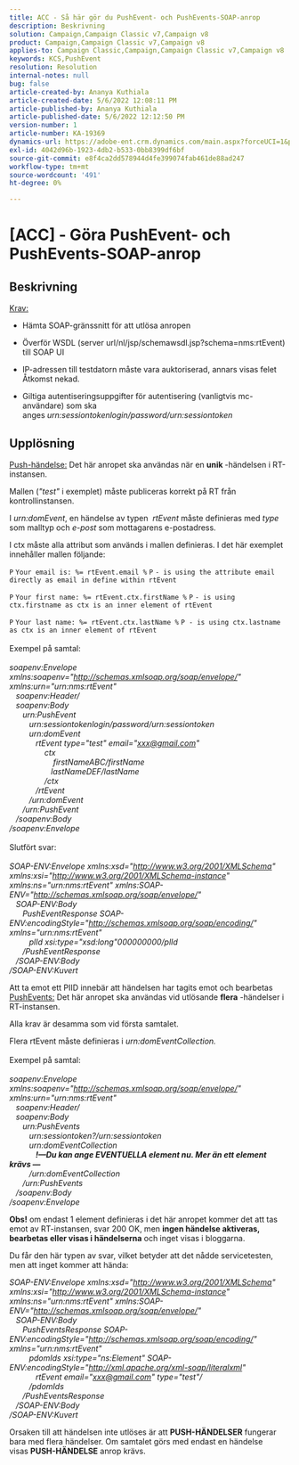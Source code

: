 ```yaml
---
title: ACC - Så här gör du PushEvent- och PushEvents-SOAP-anrop
description: Beskrivning
solution: Campaign,Campaign Classic v7,Campaign v8
product: Campaign,Campaign Classic v7,Campaign v8
applies-to: Campaign Classic,Campaign,Campaign Classic v7,Campaign v8
keywords: KCS,PushEvent
resolution: Resolution
internal-notes: null
bug: false
article-created-by: Ananya Kuthiala
article-created-date: 5/6/2022 12:08:11 PM
article-published-by: Ananya Kuthiala
article-published-date: 5/6/2022 12:12:50 PM
version-number: 1
article-number: KA-19369
dynamics-url: https://adobe-ent.crm.dynamics.com/main.aspx?forceUCI=1&pagetype=entityrecord&etn=knowledgearticle&id=a22f902d-35cd-ec11-a7b5-0022480b639b
exl-id: 4042d96b-1923-4db2-b533-0bb8399df6bf
source-git-commit: e8f4ca2dd578944d4fe399074fab461de88ad247
workflow-type: tm+mt
source-wordcount: '491'
ht-degree: 0%

---
```


# [ACC] - Göra PushEvent- och PushEvents-SOAP-anrop

## Beskrivning

<u>Krav:</u>
- Hämta SOAP-gränssnitt för att utlösa anropen

- Överför WSDL (server url/nl/jsp/schemawsdl.jsp?schema=nms:rtEvent) till SOAP UI

- IP-adressen till testdatorn måste vara auktoriserad, annars visas felet Åtkomst nekad.

- Giltiga autentiseringsuppgifter för autentisering (vanligtvis mc-användare) som ska anges *urn:sessiontokenlogin/password/urn:sessiontoken*




## Upplösning

<u>Push-händelse:</u>
Det här anropet ska användas när en <b>unik </b>-händelsen i RT-instansen.

Mallen (*&quot;test&quot;* i exemplet) måste publiceras korrekt på RT från kontrollinstansen.

I *urn:domEvent*, en händelse av typen  *rtEvent* måste definieras med *type* som malltyp och *e-post* som mottagarens e-postadress.

I ctx måste alla attribut som används i mallen definieras. I det här exemplet innehåller mallen följande:

`P` `Your email is: %= rtEvent.email %` `P` `- is using the attribute email directly as email in define within rtEvent`

`P` `Your first name: %= rtEvent.ctx.firstName %` `P` `- is using ctx.firstname as ctx is an inner element of rtEvent`

`P` `Your last name: %= rtEvent.ctx.lastName %` `P - is using ctx.lastname as ctx is an inner element of rtEvent`
<br><br>Exempel på samtal:<br><br>
*soapenv:Envelope xmlns:soapenv=&quot;http://schemas.xmlsoap.org/soap/envelope/&quot; xmlns:urn=&quot;urn:nms:rtEvent&quot;
<br>   soapenv:Header/
<br>   soapenv:Body
<br>      urn:PushEvent
<br>         urn:sessiontokenlogin/password/urn:sessiontoken
<br>         urn:domEvent
<br>            rtEvent type=&quot;test&quot; email=&quot;xxx@gmail.com&quot; 
<br>                ctx
<br>                    firstNameABC/firstName
<br>                   lastNameDEF/lastName
<br>                /ctx
<br>            /rtEvent
<br>         /urn:domEvent
<br>      /urn:PushEvent
<br>   /soapenv:Body
<br>/soapenv:Envelope*
<br><br>Slutfört svar:<br><br>
*SOAP-ENV:Envelope xmlns:xsd=&quot;http://www.w3.org/2001/XMLSchema&quot; xmlns:xsi=&quot;http://www.w3.org/2001/XMLSchema-instance&quot; xmlns:ns=&quot;urn:nms:rtEvent&quot; xmlns:SOAP-ENV=&quot;http://schemas.xmlsoap.org/soap/envelope/&quot;
<br>   SOAP-ENV:Body
<br>      PushEventResponse SOAP-ENV:encodingStyle=&quot;http://schemas.xmlsoap.org/soap/encoding/&quot; xmlns=&quot;urn:nms:rtEvent&quot;
<br>         plId xsi:type=&quot;xsd:long&quot;000000000/plId
<br>      /PushEventResponse
<br>   /SOAP-ENV:Body
<br>/SOAP-ENV:Kuvert*

Att ta emot ett PIID innebär att händelsen har tagits emot och bearbetas
<u>PushEvents:</u>
Det här anropet ska användas vid utlösande <b>flera</b> -händelser i RT-instansen.

Alla krav är desamma som vid första samtalet.

Flera rtEvent måste definieras i *urn:domEventCollection.*
<br><br>Exempel på samtal:<br><br>
*soapenv:Envelope xmlns:soapenv=&quot;http://schemas.xmlsoap.org/soap/envelope/&quot; xmlns:urn=&quot;urn:nms:rtEvent&quot;
<br>   soapenv:Header/
<br>   soapenv:Body
<br>      urn:PushEvents
<br>         urn:sessiontoken?/urn:sessiontoken
<br>         urn:domEventCollection
<br>            <b>!—Du kan ange EVENTUELLA element nu. Mer än ett element krävs —</b>
<br>         /urn:domEventCollection
<br>      /urn:PushEvents
<br>   /soapenv:Body
<br>/soapenv:Envelope*

<b>Obs!</b> om endast 1 element definieras i det här anropet kommer det att tas emot av RT-instansen, svar 200 OK, men <b>ingen händelse aktiveras, bearbetas eller visas i händelserna</b> och inget visas i bloggarna.

Du får den här typen av svar, vilket betyder att det nådde servicetesten, men att inget kommer att hända:

*SOAP-ENV:Envelope xmlns:xsd=&quot;http://www.w3.org/2001/XMLSchema&quot; xmlns:xsi=&quot;http://www.w3.org/2001/XMLSchema-instance&quot; xmlns:ns=&quot;urn:nms:rtEvent&quot; xmlns:SOAP-ENV=&quot;http://schemas.xmlsoap.org/soap/envelope/&quot;
<br>   SOAP-ENV:Body
<br>      PushEventsResponse SOAP-ENV:encodingStyle=&quot;http://schemas.xmlsoap.org/soap/encoding/&quot; xmlns=&quot;urn:nms:rtEvent&quot;
<br>         pdomIds xsi:type=&quot;ns:Element&quot; SOAP-ENV:encodingStyle=&quot;http://xml.apache.org/xml-soap/literalxml&quot;
<br>            rtEvent email=&quot;xxx@gmail.com&quot; type=&quot;test&quot;/
<br>         /pdomIds
<br>      /PushEventsResponse
<br>   /SOAP-ENV:Body
<br>/SOAP-ENV:Kuvert*

Orsaken till att händelsen inte utlöses är att <b>PUSH-HÄNDELSER</b> fungerar bara med flera händelser. Om samtalet görs med endast en händelse visas <b>PUSH-HÄNDELSE</b> anrop krävs.

